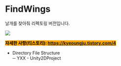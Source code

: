 # FindWings
날개를 찾아줘 리펙토링 버전입니다.

 <img src="https://github.com/kj1241/FindWings-refactoring/blob/main/title.png?raw=true"> 
  
 <mark style="background-color:orange">**자세한 사항(티스토리): https://kyeoungju.tistory.com/4**  </mark> 
  
- Directory File Structure  
─ YXX - Unity2DProject  
